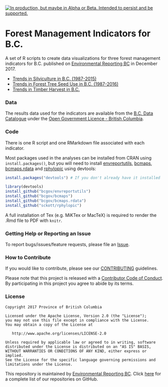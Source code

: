 <div id="devex-badge"><a rel="Delivery" href="https://github.com/BCDevExchange/assets/blob/master/README.md"><img alt="In production, but maybe in Alpha or Beta. Intended to persist and be supported." style="border-width:0" src="https://assets.bcdevexchange.org/images/badges/delivery.svg" title="In production, but maybe in Alpha or Beta. Intended to persist and be supported." /></a></div>

# Forest Management Indicators for B.C.

A set of R scripts to create data visualizations for three forest management indicators for B.C. published on [Environmental Reporting BC](https://www2.gov.bc.ca/gov/content?id=B71460AF7A8049D59F8CBA6EE18E93B8) in December 2017.

- [Trends in Silviculture in B.C. (1987-2015)](http://www.env.gov.bc.ca/soe/indicators/land/silviculture.html)
- [Trends in Forest Tree Seed Use in B.C. (1987-2016)](http://wwwd.env.gov.bc.ca/soe/indicators/land/tree-seed-use.html)
- [Trends in Timber Harvest in B.C.](http://www.env.gov.bc.ca/soe/indicators/land/timber-harvest.html)

### Data
The results data used for the indicators are available from the [B.C. Data Catalogue](https://catalogue.data.gov.bc.ca/dataset?q=stateofforests&sort=score+desc%2C+record_publish_date+desc) under the [Open Government Licence - British Columbia](https://www2.gov.bc.ca/gov/content?id=A519A56BC2BF44E4A008B33FCF527F61).


### Code
There is one R script and one RMarkdown file associated with each indicator.

Most packages used in the analyses can be installed from CRAN using `install.packages()`, but you will need to install [envreportutils](https://github.com/bcgov/envreportutils), [bcmaps](https://github.com/bcgov/bcmaps), [bcmaps.rdata](https://github.com/bcgov/bcmaps.rdata) and [rphylopic](https://github.com/sckott/rphylopic) using devtools:


```r
install.packages("devtools") # If you don't already have it installed

library(devtools)
install_github("bcgov/envreportutils")
install_github("bcgov/bcmaps")
install_github("bcgov/bcmaps.rdata")
install_github("sckott/rphylopic")
```

A full installation of Tex (e.g. MiKTex or MacTeX) is required to render the .Rmd file to PDF with `knitr`.

### Getting Help or Reporting an Issue

To report bugs/issues/feature requests, please file an [Issue](https://github.com/bcgov-c/forest-management-indicators/issues/).

### How to Contribute

If you would like to contribute, please see our [CONTRIBUTING](CONTRIBUTING.md) guidelines.

Please note that this project is released with a [Contributor Code of Conduct](CODE_OF_CONDUCT.md). By participating in this project you agree to abide by its terms.

### License

    Copyright 2017 Province of British Columbia

    Licensed under the Apache License, Version 2.0 (the "License");
    you may not use this file except in compliance with the License.
    You may obtain a copy of the License at 

       http://www.apache.org/licenses/LICENSE-2.0

    Unless required by applicable law or agreed to in writing, software
    distributed under the License is distributed on an "AS IS" BASIS,
    WITHOUT WARRANTIES OR CONDITIONS OF ANY KIND, either express or implied.
    See the License for the specific language governing permissions and
    limitations under the License.


This repository is maintained by [Environmental Reporting BC](http://www2.gov.bc.ca/gov/content?id=FF80E0B985F245CEA62808414D78C41B). Click [here](https://github.com/bcgov/EnvReportBC-RepoList) for a complete list of our repositories on GitHub.